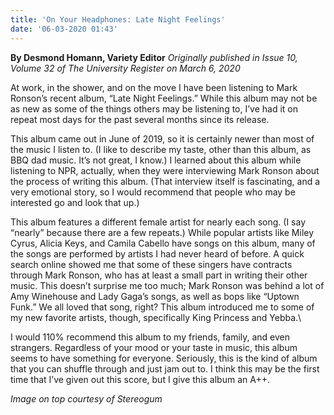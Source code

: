 ```yaml
---
title: 'On Your Headphones: Late Night Feelings'
date: '06-03-2020 01:43'
---
```


**By Desmond Homann, Variety Editor** _Originally published in Issue 10, Volume 32 of The University Register on March 6, 2020_

At work, in the shower, and on the move I have been listening to Mark Ronson’s recent album, “Late Night Feelings.” While this album may not be as new as some of the things others may be listening to, I’ve had it on repeat most days for the past several months since its release.

This album came out in June of 2019, so it is certainly newer than most of the music I listen to. (I like to describe my taste, other than this album, as BBQ dad music. It’s not great, I know.) I learned about this album while listening to NPR, actually, when they were interviewing Mark Ronson about the process of writing this album. (That interview itself is fascinating, and a very emotional story, so I would recommend that people who may be interested go and look that up.)

This album features a different female artist for nearly each song. (I say “nearly” because there are a few repeats.) While popular artists like Miley Cyrus, Alicia Keys, and Camila Cabello have songs on this album, many of the songs are performed by artists I had never heard of before. A quick search online showed me that some of these singers have contracts through Mark Ronson, who has at least a small part in writing their other music. This doesn’t surprise me too much; Mark Ronson was behind a lot of Amy Winehouse and Lady Gaga’s songs, as well as bops like “Uptown Funk.” We all loved that song, right? This album introduced me to some of my new favorite artists, though, specifically King Princess and Yebba.\

I would 110% recommend this album to my friends, family, and even strangers. Regardless of your mood or your taste in music, this album seems to have something for everyone. Seriously, this is the kind of album that you can shuffle through and just jam out to. I think this may be the first time that I’ve given out this score, but I give this album an A++.

_Image on top courtesy of Stereogum_